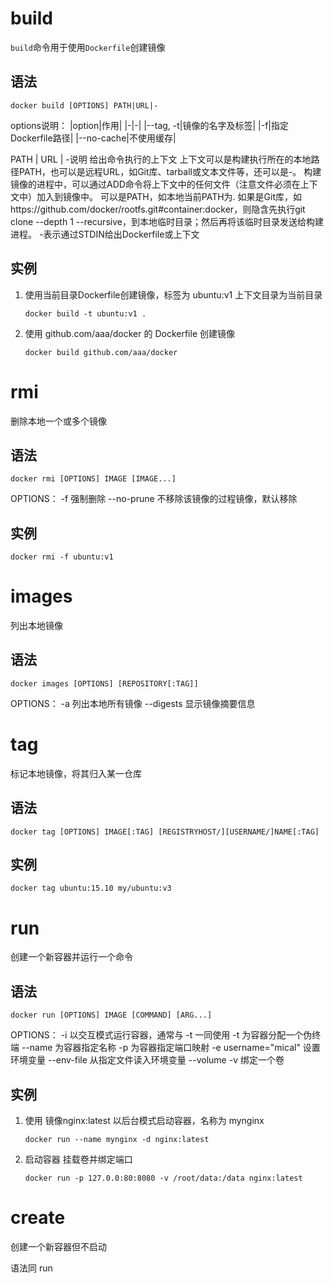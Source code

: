 # build
`build`命令用于使用`Dockerfile`创建镜像
## 语法
```
docker build [OPTIONS] PATH|URL|-
```

options说明：
|option|作用|
|-|-|
|--tag, -t|镜像的名字及标签|
|-f|指定Dockerfile路径|
|--no-cache|不使用缓存|

PATH | URL | -说明
给出命令执行的上下文
上下文可以是构建执行所在的本地路径PATH，也可以是远程URL，如Git库、tarball或文本文件等，还可以是-。
构建镜像的进程中，可以通过ADD命令将上下文中的任何文件（注意文件必须在上下文中）加入到镜像中。
可以是PATH，如本地当前PATH为.
如果是Git库，如https://github.com/docker/rootfs.git#container:docker，则隐含先执行git clone --depth 1 --recursive，到本地临时目录；然后再将该临时目录发送给构建进程。
-表示通过STDIN给出Dockerfile或上下文

## 实例
1. 使用当前目录Dockerfile创建镜像，标签为 ubuntu:v1  上下文目录为当前目录
   ```
   docker build -t ubuntu:v1 .
   ```
2. 使用 github.com/aaa/docker 的 Dockerfile 创建镜像
   ```
   docker build github.com/aaa/docker
   ```


# rmi
删除本地一个或多个镜像

## 语法
```
docker rmi [OPTIONS] IMAGE [IMAGE...]
```

OPTIONS：
-f    强制删除
--no-prune  不移除该镜像的过程镜像，默认移除

## 实例
```
docker rmi -f ubuntu:v1
```

# images
列出本地镜像

## 语法
```
docker images [OPTIONS] [REPOSITORY[:TAG]]
```
OPTIONS：
-a    列出本地所有镜像
--digests  显示镜像摘要信息

# tag
标记本地镜像，将其归入某一仓库

## 语法
```
docker tag [OPTIONS] IMAGE[:TAG] [REGISTRYHOST/][USERNAME/]NAME[:TAG]
```

## 实例
```
docker tag ubuntu:15.10 my/ubuntu:v3
```


# run
创建一个新容器并运行一个命令
## 语法
```
docker run [OPTIONS] IMAGE [COMMAND] [ARG...]
```
OPTIONS：
-i    以交互模式运行容器，通常与 -t 一同使用
-t    为容器分配一个伪终端
--name  为容器指定名称
-p    为容器指定端口映射
-e username="mical"   设置环境变量
--env-file   从指定文件读入环境变量
--volume -v   绑定一个卷

## 实例
1. 使用 镜像nginx:latest 以后台模式启动容器，名称为 mynginx
   ```
   docker run --name mynginx -d nginx:latest
   ```
2. 启动容器  挂载卷并绑定端口
   ```
   docker run -p 127.0.0:80:8080 -v /root/data:/data nginx:latest
   ```

# create
创建一个新容器但不启动

语法同 run 